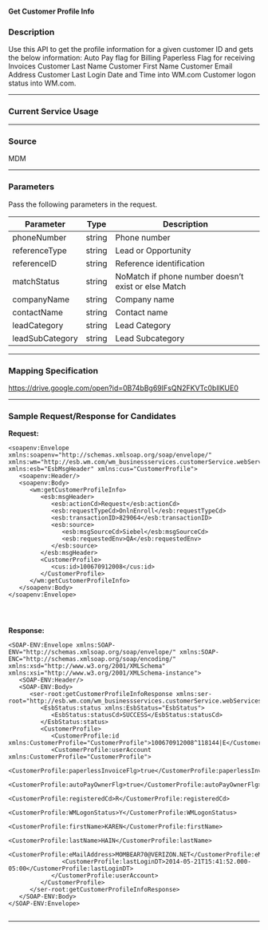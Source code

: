 <link href="markdown.css" rel="stylesheet"></link>

<h4> Get Customer Profile Info </h4>

### **Description**
Use this API to get the profile information for a given customer ID and gets the below information:
    Auto Pay flag for Billing
    Paperless Flag for receiving Invoices
    Customer Last Name
    Customer First Name
    Customer Email Address
    Customer Last Login Date and Time into WM.com
    Customer logon status into WM.com.


---

### **Current Service Usage**



---

### **Source**
 MDM

---
### **Parameters**
Pass the following parameters in the request.

| Parameter    |Type | Description                              |
| -------------	|----------------|-----------------------------------------------------------------|
|	phoneNumber	|	string	|	Phone number	|
|	referenceType	|	string	|	Lead or Opportunity	|
|	referenceID	|	string	|	Reference identification	|
|	matchStatus	|	string	|	NoMatch if phone number doesn’t exist or else Match	|
|	companyName	|	string	|	Company name	|
|	contactName	|	string	|	Contact name	|
|	leadCategory	|	string	|	Lead Category	|
|	leadSubCategory	|	string	|	Lead Subcategory	|


---

### **Mapping Specification**
https://drive.google.com/open?id=0B74bBg69IFsQN2FKVTc0bllKUE0



---

### **Sample Request/Response for Candidates**

**Request:**
```
<soapenv:Envelope xmlns:soapenv="http://schemas.xmlsoap.org/soap/envelope/" xmlns:wm="http://esb.wm.com/wm_businessservices.customerService.webServices:getCustomerProfileInfo" xmlns:esb="EsbMsgHeader" xmlns:cus="CustomerProfile">
   <soapenv:Header/>
   <soapenv:Body>
      <wm:getCustomerProfileInfo>
         <esb:msgHeader>
            <esb:actionCd>Request</esb:actionCd>
            <esb:requestTypeCd>OnlnEnroll</esb:requestTypeCd>
            <esb:transactionID>829064</esb:transactionID>
            <esb:source>
               <esb:msgSourceCd>Siebel</esb:msgSourceCd>
               <esb:requestedEnv>QA</esb:requestedEnv>
            </esb:source>
         </esb:msgHeader>
         <CustomerProfile>
            <cus:id>100670912008</cus:id>
         </CustomerProfile>
      </wm:getCustomerProfileInfo>
   </soapenv:Body>
</soapenv:Envelope>




```

**Response:**

```
<SOAP-ENV:Envelope xmlns:SOAP-ENV="http://schemas.xmlsoap.org/soap/envelope/" xmlns:SOAP-ENC="http://schemas.xmlsoap.org/soap/encoding/" xmlns:xsd="http://www.w3.org/2001/XMLSchema" xmlns:xsi="http://www.w3.org/2001/XMLSchema-instance">
   <SOAP-ENV:Header/>
   <SOAP-ENV:Body>
      <ser-root:getCustomerProfileInfoResponse xmlns:ser-root="http://esb.wm.com/wm_businessservices.customerService.webServices:getCustomerProfileInfo">
         <EsbStatus:status xmlns:EsbStatus="EsbStatus">
            <EsbStatus:statusCd>SUCCESS</EsbStatus:statusCd>
         </EsbStatus:status>
         <CustomerProfile>
            <CustomerProfile:id xmlns:CustomerProfile="CustomerProfile">100670912008^118144|E</CustomerProfile:id>
            <CustomerProfile:userAccount xmlns:CustomerProfile="CustomerProfile">
               <CustomerProfile:paperlessInvoiceFlg>true</CustomerProfile:paperlessInvoiceFlg>
               <CustomerProfile:autoPayOwnerFlg>true</CustomerProfile:autoPayOwnerFlg>
               <CustomerProfile:registeredCd>R</CustomerProfile:registeredCd>
               <CustomerProfile:WMLogonStatus>Y</CustomerProfile:WMLogonStatus>
               <CustomerProfile:firstName>KAREN</CustomerProfile:firstName>
               <CustomerProfile:lastName>HAIN</CustomerProfile:lastName>
               <CustomerProfile:eMailAddress>MOMBEAR70@VERIZON.NET</CustomerProfile:eMailAddress>
               <CustomerProfile:lastLoginDT>2014-05-21T15:41:52.000-05:00</CustomerProfile:lastLoginDT>
            </CustomerProfile:userAccount>
         </CustomerProfile>
      </ser-root:getCustomerProfileInfoResponse>
   </SOAP-ENV:Body>
</SOAP-ENV:Envelope>


```


---
